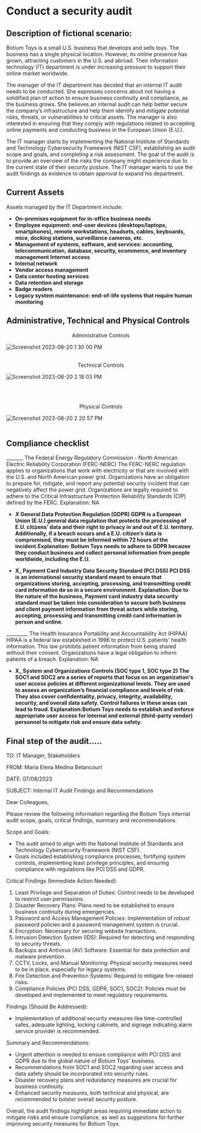 <h1>Conduct a security audit</h1>

<h2>Description of fictional scenario:</h2>
Botium Toys is a small U.S. business that develops and sells toys. The business has a single physical location. However, its online presence has grown, attracting customers in the U.S. and abroad. Their information technology (IT) department is under increasing pressure to support their online market worldwide. 

The manager of the IT department has decided that an internal IT audit needs to be conducted. She expresses concerns about not having a solidified plan of action to ensure business continuity and compliance, as the business grows. She believes an internal audit can help better secure the company’s infrastructure and help them identify and mitigate potential risks, threats, or vulnerabilities to critical assets. The manager is also interested in ensuring that they comply with regulations related to accepting online payments and conducting business in the European Union (E.U.).   

The IT manager starts by implementing the National Institute of Standards and Technology Cybersecurity Framework (NIST CSF), establishing an audit scope and goals, and completing a risk assessment. The goal of the audit is to provide an overview of the risks the company might experience due to the current state of their security posture. The IT manager wants to use the audit findings as evidence to obtain approval to expand his department. 
<br />


<h2>Current Assets</h2>

Assets managed by the IT Department include:
- <b>On-premises equipment for in-office business needs</b>
- <b>Employee equipment: end-user devices (desktops/laptops, smartphones), remote workstations, headsets, cables, keyboards, mice, docking stations, surveillance cameras, etc.</b>
- <b>Management of systems, software, and services: accounting, telecommunication, database, security, ecommerce, and inventory management Internet access</b>
- <b> Internal network</b>
- <b>Vendor access management</b>
- <b>Data center hosting services</b>
- <b>Data retention and storage</b>
- <b>Badge readers</b>
- <b>Legacy system maintenance: end-of-life systems that require human monitoring</b>

<h2>Administrative, Technical and Physical Controls</h2>

<p align="center"> Administrative Controls </p>

![Screenshot 2023-08-20 1 30 00 PM](https://github.com/mmedinabet/Conduct-a-security-audit/assets/142737434/64d12f6b-e210-49f5-92a9-0854d446e360)
<br />
<br />

<p align="center"> Technical Controls </p>

![Screenshot 2023-08-20 2 18 03 PM](https://github.com/mmedinabet/Conduct-a-security-audit/assets/142737434/a12bc045-c3ec-4ced-956f-3370357fcf4a)

<br />
<br />
 <p align="center"> Physical Controls </p>
 
 ![Screenshot 2023-08-20 2 20 57 PM](https://github.com/mmedinabet/Conduct-a-security-audit/assets/142737434/5ee65dc9-3ec9-4543-b138-d0f34ae8114e)
<br />
<br />

<h2>Compliance checklist</h2>
 _______ The Federal Energy Regulatory Commission - North American Electric Reliability Corporation (FERC-NERC) The FERC-NERC regulation applies to organizations that work with electricity or that are involved with the U.S. and North American power grid. Organizations have an obligation to prepare for, mitigate, and report any potential security incident that can negatively affect the power grid. Organizations are legally required to adhere to the Critical Infrastructure Protection Reliability Standards (CIP) defined by the FERC. Explanation: NA


- <b> _____X_____ General Data Protection Regulation (GDPR) GDPR is a European Union (E.U.) general data regulation that protects the processing of E.U. citizens’ data and their right to privacy in and out of E.U. territory. Additionally, if a breach occurs and a E.U. citizen’s data is compromised, they must be informed within 72 hours of the incident.Explanation: Botium Toys needs to adhere to GDPR because they conduct business and collect personal information from people worldwide, including the E.U.
</b>

- <b> ____X_____ Payment Card Industry Data Security Standard (PCI DSS)
PCI DSS is an international security standard meant to ensure that organizations storing, accepting, processing, and transmitting credit card information do so in a secure environment. Explanation: Due to the nature of the business, Payment card industry data security standard must be taken into consideration to secure both business and client payment information from threat actors while storing, accepting, processing and transmitting credit card information in person and online.
</b>

 _________ The Health Insurance Portability and Accountability Act (HIPAA)
HIPAA is a federal law established in 1996 to protect U.S. patients' health information. This law prohibits patient information from being shared without their consent. Organizations have a legal obligation to inform patients of a breach. Explanation: NA


- <b> ____X_____ System and Organizations Controls (SOC type 1, SOC type 2)
The SOC1 and SOC2 are a series of reports that focus on an organization's user access policies at different organizational levels. They are used to assess an organization’s financial compliance and levels of risk. They also cover confidentiality, privacy, integrity, availability, security, and overall data safety. Control failures in these areas can lead to fraud. Explanation:Botium Toys needs to establish and enforce appropriate user access for internal and external (third-party vendor) personnel to mitigate risk and ensure data safety.
</b>


<h2>Final step of the audit.....</h2>
TO: IT Manager, Stakeholders

FROM: Maria Elena Medina Betancourt

DATE: 07/08/2023 

SUBJECT: Internal IT Audit Findings and Recommendations


Dear Colleagues,



Please review the following information regarding the Botium Toys internal audit scope,
goals, critical findings, summary and recommendations.


Scope and Goals:
- The audit aimed to align with the National Institute of Standards and Technology Cybersecurity Framework (NIST CSF).
- Goals included establishing compliance processes, fortifying system controls, implementing least privilege principles, and ensuring compliance with regulations like PCI DSS and GDPR.

Critical Findings (Immediate Action Needed):
1. Least Privilege and Separation of Duties: Control needs to be developed to restrict user permissions.
2. Disaster Recovery Plans: Plans need to be established to ensure business continuity during emergencies.
3. Password and Access Management Policies: Implementation of robust password policies and a password management system is crucial.
4. Encryption: Necessary for securing website transactions.
5. Intrusion Detection System (IDS): Required for detecting and responding to security threats.
6. Backups and Antivirus (AV) Software: Essential for data protection and malware prevention.
7. CCTV, Locks, and Manual Monitoring: Physical security measures need to be in place, especially for legacy systems.
8. Fire Detection and Prevention Systems: Required to mitigate fire-related risks.
9. Compliance Policies (PCI DSS, GDPR, SOC1, SOC2): Policies must be developed and implemented to meet regulatory requirements.

Findings (Should Be Addressed):
- Implementation of additional security measures like time-controlled safes, adequate lighting, locking cabinets, and signage indicating alarm service provider is recommended.

Summary and Recommendations:
- Urgent attention is needed to ensure compliance with PCI DSS and GDPR due to the global nature of Botium Toys' business.
- Recommendations from SOC1 and SOC2 regarding user access and data safety should be incorporated into security rules.
- Disaster recovery plans and redundancy measures are crucial for business continuity.
- Enhanced security measures, both technical and physical, are recommended to bolster overall security posture.

Overall, the audit findings highlight areas requiring immediate action to mitigate risks and ensure compliance, as well as suggestions for further improving security measures for Botium Toys.

</p>



<!--
 ```diff
- text in red
+ text in green
! text in orange
# text in gray
@@ text in purple (and bold)@@
```
--!>
